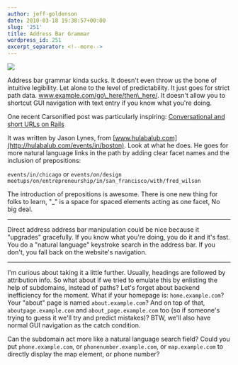 ```yaml
---
author: jeff-goldenson
date: 2010-03-18 19:38:57+00:00
slug: '251'
title: Address Bar Grammar
wordpress_id: 251
excerpt_separator: <!--more-->
---
```


![](https://lil-blog-media.s3.amazonaws.com/2010/03/grammar1.jpg)

Address bar grammar kinda sucks. It doesn't even throw us the bone of intuitive legibility.  Let alone to the level of predictability.  It just goes for strict path data.  www.example.com/go\_here/then\_here/.
It doesn't allow you to shortcut GUI navigation with text entry if you know what you're doing.

<!--more-->

One recent Carsonified post was particularly inspiring: [Conversational and short URLs on Rails](http://carsonified.com/blog/dev/conversational-and-short-urls-on-rails/)

It was written by Jason Lynes, from [www.hulabalub.com](http://hulabalub.com/events/in/boston).  Look at what he does.  He goes for more natural language links in the path by adding clear facet names and the inclusion of prepositions:

```events/in/chicago``` or ```events/on/design
meetups/on/entrepreneurship/in/san_francisco/with/fred_wilson```

The introduction of prepositions is awesome.  There is one new thing for folks to learn, "_" is a space for spaced elements acting as one facet,  No big deal.

***

Direct address address bar manipulation could be nice because it "upgrades" gracefully.  If you know what you're doing, you do it and
it's fast.  You do a "natural language" keystroke search in the address bar.  If you don't, you fall back on the website's navigation.

***

I'm curious about taking it a little further.  Usually, headings are followed by attribution info.  So what about if we tried to emulate this by enlisting the help of subdomains, instead of paths?   Let's forget about backend inefficiency for the moment.  What if your homepage is: ```home.example.com```?  Your "about" page is named ```about.example.com```?  And on top of that, ```aboutpage.example.com``` and ```about_page.example.com``` too (so if someone's trying to guess it we'll try and predict mistakes)?  BTW, we'll also have normal GUI navigation as the catch condition.

Can the subdomain act more like a natural language search field?  Could you put ```phone.example.com```, or ```phonenumber.example.com```, or
```map.example.com``` to directly display the map element, or phone number?
